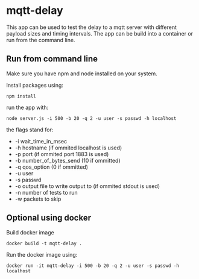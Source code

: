 # mqtt-delay

This app can be used to test the delay to a mqtt server with different payload sizes and timing intervals. The app can be build into a container or run from the command line.

## Run from command line

Make sure you have npm and node installed on your system.

Install packages using: 
```
npm install
```

run the app with:
```
node server.js -i 500 -b 20 -q 2 -u user -s passwd -h localhost
```
the flags stand for:
 * -i wait_time_in_msec
 * -h hostname (if ommited localhost is used)
 * -p port (if ommited port 1883 is used)
 * -b number_of_bytes_send (10 if ommitted)
 * -q qos_option (0 if ommitted)
 * -u user
 * -s passwd
 * -o output file to write output to (if ommited stdout is used)
 * -n number of tests to run
 * -w packets to skip


## Optional using docker

Build docker image
```
docker build -t mqtt-delay .
```

Run the docker image using:
```
docker run -it mqtt-delay -i 500 -b 20 -q 2 -u user -s passwd -h localhost
```


